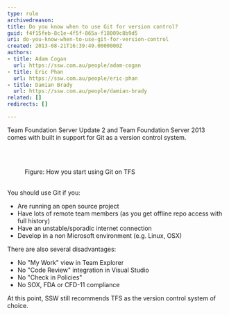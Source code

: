 ```yaml
---
type: rule
archivedreason: 
title: Do you know when to use Git for version control?
guid: f4f15feb-8c1e-4f5f-865a-f18009c8b9d5
uri: do-you-know-when-to-use-git-for-version-control
created: 2013-08-21T16:39:49.0000000Z
authors:
- title: Adam Cogan
  url: https://ssw.com.au/people/adam-cogan
- title: Eric Phan
  url: https://ssw.com.au/people/eric-phan
- title: Damian Brady
  url: https://ssw.com.au/people/damian-brady
related: []
redirects: []

---
```



<p>Team Foundation Server Update 2 and Team Foundation Server 2013 comes with built in support for Git as a version control system.​</p>
<br><excerpt class='endintro'></excerpt><br>
<dl class="image"><dt><img src="/TFS/RulesToBetterVersionControlwithTFS(AKASourceControl)/PublishingImages/git-screen.jpg" alt="" /></dt><dd>Figure&#58; How you start using Git on TFS</dd>​
</dl><p>You should use Git if you&#58;</p><ul><li>Are running an open source project</li><li>Have lots of remote team members (as you get offline repo access with full history)</li><li>Have an unstable/sporadic internet connection</li><li>Develop in a non Microsoft environment (e.g. Linux, OSX)</li></ul><p>There are also several disadvantages&#58;</p><ul><li>No &quot;My Work&quot; view in Team Explorer</li><li>No &quot;Code Review&quot; integration in Visual Studio</li><li>No &quot;Check in Policies&quot;</li><li>No SOX, FDA or CFD-11 compliance</li></ul><p>At this point, SSW still recommends TFS as the version control system of choice.​</p>


